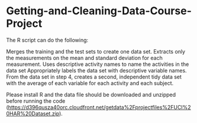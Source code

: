 # Getting-and-Cleaning-Data-Course-Project

The R script can do the following:

Merges the training and the test sets to create one data set. Extracts only the measurements on the mean and standard deviation for each measurement. Uses descriptive activity names to name the activities in the data set Appropriately labels the data set with descriptive variable names. From the data set in step 4, creates a second, independent tidy data set with the average of each variable for each activity and each subject.

Please install R and the data file should be downloaded and unzipped before running the code (https://d396qusza40orc.cloudfront.net/getdata%2Fprojectfiles%2FUCI%20HAR%20Dataset.zip).
